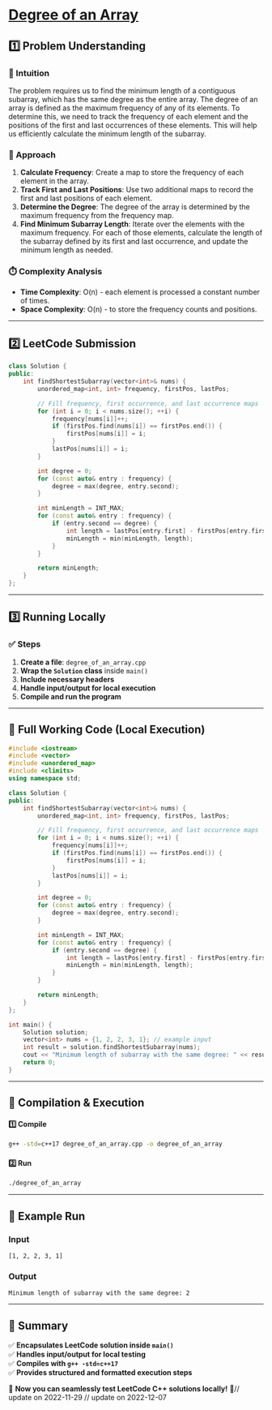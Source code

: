 # **[Degree of an Array](https://leetcode.com/problems/degree-of-an-array/description/)**  

## **1️⃣ Problem Understanding**  
### **📌 Intuition**  
The problem requires us to find the minimum length of a contiguous subarray, which has the same degree as the entire array. The degree of an array is defined as the maximum frequency of any of its elements. To determine this, we need to track the frequency of each element and the positions of the first and last occurrences of these elements. This will help us efficiently calculate the minimum length of the subarray.

### **🚀 Approach**  
1. **Calculate Frequency**: Create a map to store the frequency of each element in the array.
2. **Track First and Last Positions**: Use two additional maps to record the first and last positions of each element.
3. **Determine the Degree**: The degree of the array is determined by the maximum frequency from the frequency map.
4. **Find Minimum Subarray Length**: Iterate over the elements with the maximum frequency. For each of those elements, calculate the length of the subarray defined by its first and last occurrence, and update the minimum length as needed.

### **⏱️ Complexity Analysis**  
- **Time Complexity**: O(n) - each element is processed a constant number of times.
- **Space Complexity**: O(n) - to store the frequency counts and positions.

---  

## **2️⃣ LeetCode Submission**  
```cpp
class Solution {
public:
    int findShortestSubarray(vector<int>& nums) {
        unordered_map<int, int> frequency, firstPos, lastPos;

        // Fill frequency, first occurrence, and last occurrence maps
        for (int i = 0; i < nums.size(); ++i) {
            frequency[nums[i]]++;
            if (firstPos.find(nums[i]) == firstPos.end()) {
                firstPos[nums[i]] = i;
            }
            lastPos[nums[i]] = i;
        }

        int degree = 0;
        for (const auto& entry : frequency) {
            degree = max(degree, entry.second);
        }

        int minLength = INT_MAX;
        for (const auto& entry : frequency) {
            if (entry.second == degree) {
                int length = lastPos[entry.first] - firstPos[entry.first] + 1;
                minLength = min(minLength, length);
            }
        }

        return minLength;
    }
};
```  

---  

## **3️⃣ Running Locally**  
### **✅ Steps**  
1. **Create a file**: `degree_of_an_array.cpp`  
2. **Wrap the `Solution` class** inside `main()`  
3. **Include necessary headers**  
4. **Handle input/output for local execution**  
5. **Compile and run the program**  

---  

## **📝 Full Working Code (Local Execution)**  
```cpp
#include <iostream>
#include <vector>
#include <unordered_map>
#include <climits>
using namespace std;

class Solution {
public:
    int findShortestSubarray(vector<int>& nums) {
        unordered_map<int, int> frequency, firstPos, lastPos;

        // Fill frequency, first occurrence, and last occurrence maps
        for (int i = 0; i < nums.size(); ++i) {
            frequency[nums[i]]++;
            if (firstPos.find(nums[i]) == firstPos.end()) {
                firstPos[nums[i]] = i;
            }
            lastPos[nums[i]] = i;
        }

        int degree = 0;
        for (const auto& entry : frequency) {
            degree = max(degree, entry.second);
        }

        int minLength = INT_MAX;
        for (const auto& entry : frequency) {
            if (entry.second == degree) {
                int length = lastPos[entry.first] - firstPos[entry.first] + 1;
                minLength = min(minLength, length);
            }
        }

        return minLength;
    }
};

int main() {
    Solution solution;
    vector<int> nums = {1, 2, 2, 3, 1}; // example input
    int result = solution.findShortestSubarray(nums);
    cout << "Minimum length of subarray with the same degree: " << result << endl; // expected output: 2
    return 0;
}
```  

---  

## **🔧 Compilation & Execution**  
#### **1️⃣ Compile**  
```bash
g++ -std=c++17 degree_of_an_array.cpp -o degree_of_an_array
```  

#### **2️⃣ Run**  
```bash
./degree_of_an_array
```  

---  

## **🎯 Example Run**  
### **Input**  
```
[1, 2, 2, 3, 1]
```  
### **Output**  
```
Minimum length of subarray with the same degree: 2
```  

---  

## **📌 Summary**  
✅ **Encapsulates LeetCode solution inside `main()`**  
✅ **Handles input/output for local testing**  
✅ **Compiles with `g++ -std=c++17`**  
✅ **Provides structured and formatted execution steps**  

🚀 **Now you can seamlessly test LeetCode C++ solutions locally!** 🚀// update on 2022-11-29
// update on 2022-12-07
